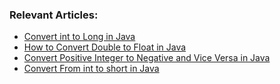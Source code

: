 ### Relevant Articles:
- [Convert int to Long in Java](https://www.baeldung.com/java-convert-int-long)
- [How to Convert Double to Float in Java](https://www.baeldung.com/java-convert-double-float)
- [Convert Positive Integer to Negative and Vice Versa in Java](https://www.baeldung.com/java-negating-integer)
- [Convert From int to short in Java](https://www.baeldung.com/java-int-short-conversion)